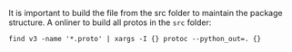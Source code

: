 It is important to build the file from the src folder to maintain the package structure. A onliner to build all protos
in the `src` folder:
```shell
find v3 -name '*.proto' | xargs -I {} protoc --python_out=. {}
```
